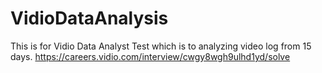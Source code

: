 # VidioDataAnalysis
This is for Vidio Data Analyst Test which is to analyzing video log from 15 days.
https://careers.vidio.com/interview/cwgy8wgh9ulhd1yd/solve
